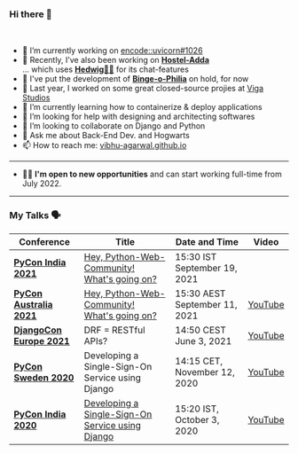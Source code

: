 ### Hi there 👋

<br/>

<!-- <a href="https://pypi.org/user/potterhead_vibhu/">
  <img align="left" alt="Vibhu on PyPI" width="22px" src="https://cdn.jsdelivr.net/npm/simple-icons@v3/icons/python.svg" />
</a>  <a href="https://play.google.com/store/apps/developer?id=Vibhu+Agarwal">
  <img align="left" alt="Vibhu on Playstore" width="22px" src="https://cdn.jsdelivr.net/npm/simple-icons@v3/icons/android.svg" />
</a>  <a href="https://in.linkedin.com/in/vibhu4agarwal">
  <img align="left" alt="Vibhu's LinkedIn" width="22px" src="https://cdn.jsdelivr.net/npm/simple-icons@v3/icons/linkedin.svg" />
</a>   <a href="https://vibhu-agarwal.blogspot.com/">
  <img align="left" alt="Vibhu Blogs" width="22px" src="https://cdn.jsdelivr.net/npm/simple-icons@v3/icons/blogger.svg" />
</a>  <a href="https://t.me/vibhu4agarwal">
  <img align="left" alt="Vibhu's Telegram" width="22px" src="https://cdn.jsdelivr.net/npm/simple-icons@v3/icons/telegram.svg" />
</a> -->

<!-- <br/>
<br/> -->

- 🔨 I’m currently working on [encode::uvicorn#1026](https://github.com/encode/uvicorn/pull/1026) 
- 📱 Recently, I’ve also been working on **[Hostel-Adda](https://play.google.com/store/apps/details?id=com.vibhu4agarwal.Hostel_Adda)**  
... which uses **[Hedwig🦉💬](https://github.com/shawarmaKoders/Hedwig)** for its chat-features
- 📅 I've put the development of **[Binge-o-Philia](https://play.google.com/store/apps/details?id=com.vibhu4agarwal.Binge_o_Philia)** on hold, for now
- 💼 Last year, I worked on some great closed-source projies at [Viga Studios](https://github.com/Viga-Entertainment-Technology/)
- 🌱 I’m currently learning how to containerize & deploy applications
- 🤔 I’m looking for help with designing and architecting softwares
- 👯 I’m looking to collaborate on Django and Python
- 💬 Ask me about Back-End Dev. and Hogwarts
- 📫 How to reach me: [vibhu-agarwal.github.io](https://vibhu-agarwal.github.io/)

<hr>

- 👨‍💻 **I'm open to new opportunities** and can start working full-time from July 2022.

<hr>

### My Talks 🗣️
| Conference | Title | Date and Time | Video
|--|--|--|--|
| [**PyCon India 2021**](https://in.pycon.org/2021/) | [Hey, Python-Web-Community! What's going on?](https://in.pycon.org/cfp/2021/proposals/hey-python-web-community-whats-going-on~erkR4/) | 15:30 IST September 19, 2021 |  |
| [**PyCon Australia 2021**](https://2021.pycon.org.au/) | [Hey, Python-Web-Community! What's going on?](https://2021.pycon.org.au/program/bwn9bp/) | 15:30 AEST September 11, 2021 | [YouTube](https://youtu.be/2-RcyZF84gg) |
| [**DjangoCon Europe 2021**](https://2021.djangocon.eu/) | DRF = RESTful APIs? | 14:50 CEST June 3, 2021 | [YouTube](https://www.youtube.com/watch?v=toMQd3UJWU4&t=1415s) |
| [**PyCon Sweden 2020**](http://www.pycon.se/2020/) | Developing a Single-Sign-On Service using Django | 14:15 CET, November 12, 2020 | [YouTube](https://youtu.be/4BN2Np7fUqY) |
| [**PyCon India 2020**](https://in.pycon.org/2020/) | [Developing a Single-Sign-On Service using Django](https://in.pycon.org/cfp/2020/proposals/developing-a-single-sign-on-service-using-django~b26Mb/) | 15:20 IST, October 3, 2020 | [YouTube](https://youtu.be/JOMHAJNiQg8) |

<!--- 😄 Pronouns: ...-->
<!--- ⚡ Fun fact: ... ...-->

<!--![My github stats](https://github-readme-stats.vercel.app/api?username=Vibhu-Agarwal&show_icons=true&hide_border=true&hide=["stars"])-->
